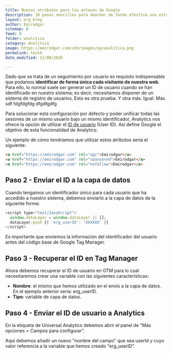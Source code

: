 ```yaml
---
title: Nuevos atributos para los enlaces de Google
description: 10 pasos sencillos para abordar de forma efectiva una estrategia de analítica web.
layout: erg_blog
author: Emirodgar
sitemap: 0
feed: 0
folder: analitica
category: Analítica
image: https://emirodgar.com/cdn/images/og/analitica.png
permalink: test4
date_modified: 12/08/2020

---
```


Dado que se trata de un seguimiento por usuario es requisito indispensable que podamos **identificar de forma única cada visitante de nuestra web**. Para ello, lo normal suele ser generar un ID de usuario cuando se han identificado en nuestro sistema; es decir, necesitamos disponer de un sistema de registro de usuarios.
Esto es otra prueba. Y otra más. Igual. Más. sdf fdgfdgfdg dfgdfgdfg

Para solucionar esta configuración por defecto y poder unificar todas las sesiones de un mismo usuario bajo un mismo identificador, Analytics nos ofrece la opción de utilizar el [ID de usuario](https://support.google.com/tagmanager/answer/4565987) (User ID).  Así define Google el objetivo de esta funcionalidad de Analytics:


Un ejemplo de cómo tendríamos que utilizar estos atributos sería el siguiente:

 ```html     
 <a href="https://emirodgar.com" rel="ugc">Emirodgar</a>
 <a href="https://emirodgar.com" rel="sponsored">Emirodgar</a>
 <a href="https://emirodgar.com" rel="nofollow">Emirodgar</a>
 ```  



## Paso 2 - Enviar el ID a la capa de datos

Cuando tengamos un identificador único para cada usuario que ha accedido a nuestro sistema, debemos enviarlo a la capa de datos de la siguiente forma:

```js
<script type="text/JavaScript"> 
  window.dataLayer = window.dataLayer || [];
  dataLayer.push {( 'erg_userID': 'XXXXXX' )} 
</script>

```

Es importante que enviemos la información del identificador del usuario antes del código base de Google Tag Manager.

## Paso 3 - Recuperar el ID en Tag Manager

Ahora debemos recuperar el ID de usuario en GTM para lo cual necesitaremos crear una variable con las siguientes características:

 - **Nombre**: el mismo que hemos utilizado en el envío a la capa de datos. En el ejemplo anterior sería: erg_userID.
 - **Tipo**: variable de capa de datos.

## Paso 4 - Enviar el ID de usuario a Analytics

En la etiqueta de Universal Analytics debemos abrir el panel de "Más opciones > Campos para configurar".

Aquí debemos añadir un nuevo "nombre del campo" que sea userId y cuyo valor referencia a la variable que hemos creado "erg_userID".
<!--stackedit_data:
eyJoaXN0b3J5IjpbMjAyOTE5NjQxOSwtNjkyOTg1NDAwLDExMz
M4NjQzOTAsLTEwNDA0NDk1Nyw5MzY5MDUxNDksMTQxMjg2NDE3
NywxMzA5MjgxNDEyLC0xODAzNzAzNTgzLC04NjQ1ODYxMTIsMT
AxODMyMjE5Nyw5OTU4ODM4MDYsMTY5Mzg2MjI2OSwyODA1ODIw
NzcsLTEzMTE3OTU3NjAsNzE5MTQ0NDY0LC0xMzExNzk1NzYwLC
0xMTM0NzI0MjU3LC0xMzA4ODg5NzYzLDIwMTA3OTg0MTQsNDEx
MDc1OTk1XX0=
-->